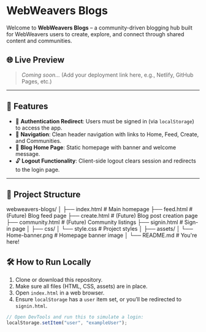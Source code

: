 # WebWeavers Blogs

Welcome to **WebWeavers Blogs** – a community-driven blogging hub built for WebWeavers users to create, explore, and connect through shared content and communities.

## 🌐 Live Preview

> _Coming soon..._ (Add your deployment link here, e.g., Netlify, GitHub Pages, etc.)

---

## 🚀 Features

- 🔐 **Authentication Redirect**: Users must be signed in (via `localStorage`) to access the app.
- 🧭 **Navigation**: Clean header navigation with links to Home, Feed, Create, and Communities.
- 📝 **Blog Home Page**: Static homepage with banner and welcome message.
- 🔓 **Logout Functionality**: Client-side logout clears session and redirects to the login page.

---

## 📁 Project Structure

webweavers-blogs/
│
├── index.html # Main homepage
├── feed.html # (Future) Blog feed page
├── create.html # (Future) Blog post creation page
├── community.html # (Future) Community listings
├── signin.html # Sign-in page
│
├── css/
│ └── style.css # Project styles
│
├── assets/
│ └── Home-banner.png # Homepage banner image
│
└── README.md # You're here!



## 🛠️ How to Run Locally

1. Clone or download this repository.
2. Make sure all files (HTML, CSS, assets) are in place.
3. Open `index.html` in a web browser.
4. Ensure `localStorage` has a `user` item set, or you’ll be redirected to `signin.html`.

```js
// Open DevTools and run this to simulate a login:
localStorage.setItem("user", "exampleUser");
